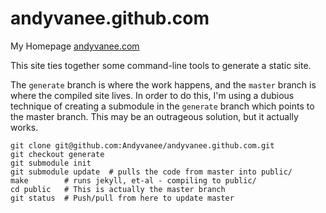 andyvanee.github.com
====================

My Homepage [andyvanee.com](http://andyvanee.com/)

This site ties together some command-line tools to generate a static site.

The `generate` branch is where the work happens, and the `master` branch is
where the compiled site lives. In order to do this, I'm using a dubious
technique of creating a submodule in the `generate` branch which points
to the master branch. This may be an outrageous solution, but it actually works.

    git clone git@github.com:Andyvanee/andyvanee.github.com.git
    git checkout generate
    git submodule init
    git submodule update  # pulls the code from master into public/
    make        # runs jekyll, et-al - compiling to public/
    cd public   # This is actually the master branch
    git status  # Push/pull from here to update master

